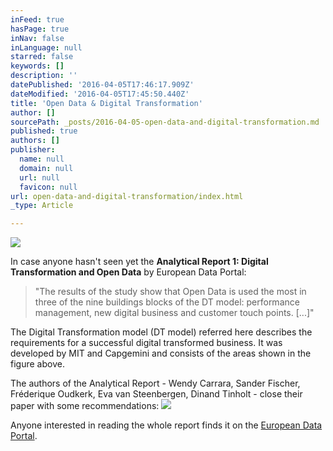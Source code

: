 ```yaml
---
inFeed: true
hasPage: true
inNav: false
inLanguage: null
starred: false
keywords: []
description: ''
datePublished: '2016-04-05T17:46:17.909Z'
dateModified: '2016-04-05T17:45:50.440Z'
title: 'Open Data & Digital Transformation'
author: []
sourcePath: _posts/2016-04-05-open-data-and-digital-transformation.md
published: true
authors: []
publisher:
  name: null
  domain: null
  url: null
  favicon: null
url: open-data-and-digital-transformation/index.html
_type: Article

---
```

![](https://the-grid-user-content.s3-us-west-2.amazonaws.com/07a13749-5a94-4d19-86b6-1f67db0cf6a2.jpg)

In case anyone hasn't seen yet the **Analytical Report 1: Digital Transformation and Open Data** by European Data Portal:

> "The results of the study show that Open Data is used the most in three of the nine buildings blocks of the DT model: performance management, new digital business and customer touch points. \[...\]"

The Digital Transformation model (DT model) referred here describes the requirements for a successful digital transformed business. It was developed by MIT and Capgemini and consists of the areas shown in the figure above.

The authors of the Analytical Report - Wendy Carrara, Sander Fischer, Fréderique Oudkerk, Eva van Steenbergen, Dinand Tinholt - close their paper with some recommendations:
![](https://the-grid-user-content.s3-us-west-2.amazonaws.com/7c5318bc-cfbb-42d1-bdfc-fbfa267ab782.jpg)

Anyone interested in reading the whole report finds it on the [European Data Portal][0].

[0]: http://www.europeandataportal.eu/sites/default/files/edp-analytical-report-n1-digital-transformations.pdf
